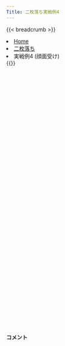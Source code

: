 ```yaml
---
Title: 二枚落ち実戦例4
---
```

{{< breadcrumb >}}
  <li class="breadcrumb-item"><a href="/shogi-beginners/">Home</a></li>
  <li class="breadcrumb-item"><a href="/shogi-beginners/2mai/">二枚落ち</a></li>
  <li class="breadcrumb-item active" aria-current="page">実戦例4 (顔面受け)</li>
{{</ breadcrumb >}}
<div class="row pt-3">
  <div class="col-sm" tabindex="-1">
    <script id="example-kif" type="text/plain">
手合割：二枚落ち
下手：下手
上手：上手
手数----指手---------消費時間--
*<ruby>二歩<rt>にふ</rt></ruby><ruby>突<rt>つ</rt></ruby>き<ruby>定跡<rt>じょうせき</rt></ruby>の<ruby>勝<rt>か</rt></ruby>ち<ruby>方<rt>かた</rt></ruby>をおぼえましょう。
*<div class="text-center"><img class="img-fluid pt-3 w-50" src="/shogi-beginners/img/cat34.webp"></div>
   1 ２二銀(31)
   2 ７六歩(77)
   3 ７二銀(71)
*☖<ruby>５三<rt>ごーさん</rt></ruby><ruby>銀型<rt>ぎんがた</rt></ruby><ruby>以外<rt>いがい</rt></ruby>にも<ruby>本当<rt>ほんとう</rt></ruby>はいろいろな<ruby>指<rt>さ</rt></ruby>し<ruby>方<rt>かた</rt></ruby>があります。
   4 ４六歩(47)
   5 １四歩(13)
   6 ４五歩(46)
   7 ６四歩(63)
   8 ４八銀(39)
   9 ６三銀(72)
  10 ４七銀(48)
  11 ７四歩(73)
  12 ３六歩(37)
  13 ８四歩(83)
  14 ３五歩(36)
*☗<ruby>４五<rt>よんごー</rt></ruby><ruby>歩<rt>ふ</rt></ruby>と☗<ruby>３五<rt>さんごー</rt></ruby><ruby>歩<rt>ふ</rt></ruby>の<ruby>位<rt>くらい</rt></ruby><ruby>取<rt>ど</rt></ruby>りはどんな<ruby>変化<rt>へんか</rt></ruby>でも<ruby>有力<rt>ゆうりょく</rt></ruby>です。
  15 ３二金(41)
  16 ３八飛(28)
  17 ４二玉(51)
  18 ６八銀(79)
  19 ９四歩(93)
  20 ９六歩(97)
  21 ５四銀(63)
  22 ４六銀(47)
*☗<ruby>４五<rt>よんごー</rt></ruby><ruby>歩<rt>ふ</rt></ruby>を<ruby>取<rt>と</rt></ruby>られてはいけません。
  23 ５二金(61)
*<ruby>上手<rt>うわて</rt></ruby>は<ruby>攻<rt>せ</rt></ruby>めようとすると<ruby>反撃<rt>はんげき</rt></ruby>がきびしくうまくいかないことが<ruby>多<rt>おお</rt></ruby>いです。そのため<ruby>守<rt>まも</rt></ruby>りに<ruby>徹<rt>てっ</rt></ruby>してくる<ruby>場合<rt>ばあい</rt></ruby>もあります。
  24 ７八金(69)
  25 ３一玉(42)
  26 ６九玉(59)
  27 ８五歩(84)
  28 ５八金(49)
  29 ２四歩(23)
*<ruby>問題<rt>もんだい</rt></ruby>: <ruby>次<rt>つぎ</rt></ruby>の<ruby>手<rt>て</rt></ruby>を<ruby>考<rt>かんが</rt></ruby>えてみましょう。
*<div><img class="img-fluid" src="/shogi-beginners/img/cat2.webp"></div>
  30 ３四歩(35)
*☖<ruby>２三<rt>にいさん</rt></ruby><ruby>銀<rt>ぎん</rt></ruby>とされると<ruby>攻<rt>せ</rt></ruby>めにくくなるので、<ruby>歩<rt>ふ</rt></ruby>の<ruby>交換<rt>こうかん</rt></ruby>はしておきましょう。
  31 同　歩(33)
  32 同　飛(38)
  33 ９五歩(94)
  34 同　歩(96)
  35 ２三銀(22)
  36 ３六飛(34)
  37 ３三歩打
  38 ３七桂(29)
  39 ７五歩(74)
  40 同　歩(76)
  41 ８六歩(85)
  42 同　歩(87)
*<ruby>攻<rt>せ</rt></ruby>めになっていないものはすべて☗<ruby>同歩<rt>どうふ</rt></ruby>と<ruby>応<rt>おう</rt></ruby>じましょう。
  43 １二香(11)
  44 ３五銀(46)
*<ruby>左端<rt>ひだりはし</rt></ruby>からじっと<ruby>攻<rt>せ</rt></ruby>める<ruby>手<rt>て</rt></ruby>もありますが、シンプルに<ruby>銀<rt>ぎん</rt></ruby>で<ruby>攻<rt>せ</rt></ruby>めるのがわかりやすいです。
  45 ４二金(52)
*<ruby>問題<rt>もんだい</rt></ruby>: <ruby>次<rt>つぎ</rt></ruby>の<ruby>手<rt>て</rt></ruby>を<ruby>考<rt>かんが</rt></ruby>えてみましょう。
*<div><img class="img-fluid" src="/shogi-beginners/img/cat2.webp"></div>
  46 ２六歩(27)
*☗<ruby>２六<rt>にいろく</rt></ruby><ruby>歩<rt>ふ</rt></ruby>☖<ruby>同歩<rt>どうふ</rt></ruby>☗<ruby>２五<rt>にいごー</rt></ruby><ruby>歩<rt>ふ</rt></ruby>をねらって<ruby>下手<rt>したて</rt></ruby><ruby>好調<rt>こうちょう</rt></ruby>です。
  47 ９五香(91)
  48 同　香(99)
  49 ３四歩(33)
*<ruby>指<rt>さ</rt></ruby>す<ruby>手<rt>て</rt></ruby>がないので<ruby>上手<rt>うわて</rt></ruby>は<ruby>暴<rt>あば</rt></ruby>れるしかありません。
  50 ４六銀(35)
*☗<ruby>同銀<rt>どうぎん</rt></ruby>でも<ruby>優勢<rt>ゆうせい</rt></ruby>ですが、<ruby>駒得<rt>こまどく</rt></ruby>の<ruby>下手<rt>したて</rt></ruby>は<ruby>戦<rt>たたか</rt></ruby>う<ruby>必要<rt>ひつよう</rt></ruby>もありません。☗<ruby>４六銀<rt>よんろくぎん</rt></ruby>は<ruby>師匠<rt>ししょう</rt></ruby>を<ruby>泣<rt>な</rt></ruby>かせる<ruby>手<rt>て</rt></ruby>です。
  51 ９七歩打
  52 同　桂(89)
  53 ３三金(42)
  54 ９二香成(95)
  55 ７三桂(81)
  56 ７四歩(75)
*ていねいに<ruby>応<rt>おう</rt></ruby>じて<ruby>駒得<rt>こまどく</rt></ruby>を<ruby>主張<rt>しゅちょう</rt></ruby>するのがわかりやすいです。
  57 ６五桂(73)
  58 ７三歩成(74)
  59 １五歩(14)
  60 ６六角(88)
  61 １六歩(15)
  62 同　歩(17)
  63 １三香(12)
  64 ６二と(73)
  65 ２二玉(31)
  66 ５二と(62)
  67 ５七桂(65)
*<ruby>下手<rt>したて</rt></ruby>はと<ruby>金<rt>きん</rt></ruby>を<ruby>寄<rt>よ</rt></ruby>っていくだけで<ruby>勝<rt>か</rt></ruby>てます。<ruby>手<rt>て</rt></ruby>のない<ruby>上手<rt>うわて</rt></ruby>は<ruby>暴<rt>あば</rt></ruby>れてきますが、ていねいに<ruby>応<rt>おう</rt></ruby>じていきましょう。
  68 同　角(66)
  69 ９六歩打
  70 ８五桂(97)
  71 ９七歩成(96)
  72 ８四角(57)
  73 ４四歩(43)
  74 ５一角成(84)
  75 ４五歩(44)
  76 同　銀(46)
  77 ８七歩打
  78 ８九香打
*<ruby>師匠<rt>ししょう</rt></ruby><ruby>泣<rt>な</rt></ruby>かせの<ruby>手<rt>て</rt></ruby>です。ここまでしなくても<ruby>勝<rt>か</rt></ruby>てます。
  79 ８八歩成(87)
  80 同　香(89)
  81 同　と(97)
  82 同　金(78)
  83 ３五香打
  84 ４六飛(36)
  85 ５五銀(54)
  86 ７六飛(46)
  87 ３七香成(35)
  88 ４二と(52)
  *ここまでくれば<ruby>勝利<rt>しょうり</rt></ruby>は<ruby>目前<rt>もくぜん</rt></ruby>です。<ruby>勝<rt>か</rt></ruby>ち<ruby>方<rt>かた</rt></ruby>はたくさんありますが、<ruby>二枚<rt>にまい</rt></ruby><ruby>落<rt>お</rt></ruby>ちはていねいに<ruby>指<rt>さ</rt></ruby>すと<ruby>勝<rt>か</rt></ruby>ちやすいです。
  89 ４六桂打
  90 ５九金(58)
  91 ４七成香(37)
  92 ７二飛成(76)
  93 ５八成香(47)
  94 同　金(59)
  95 同　桂成(46)
  96 同　玉(69)
  97 ４二金(32)
  98 同　馬(51)
  99 ３二金打
 100 ３一金打
 101 ７一歩打
 102 ３二金(31)
 103 同　金(33)
 104 １二金打
 105 同　玉(22)
 106 ３二馬(42)
 107 ４七金打
 108 同　玉(58)
 109 ４六銀(55)
 110 同　玉(47)
 111 ３五金打
 112 ５七玉(46)
 113 ４六金(35)
 114 同　玉(57)
 115 ３二銀(23)
 116 同　龍(72)
 117 ２二角打
 118 ２三金打
 119 １一玉(12)
 120 ２二龍(32)
 121 投了
*<a href="/shogi-beginners/2mai/example5/">
*<ruby>次<rt>つぎ</rt></ruby>の<ruby>棋譜<rt>きふ</rt></ruby>を<ruby>見<rt>み</rt></ruby>よう！
*<div class="text-center"><img class="img-fluid pt-3 w-50" src="/shogi-beginners/img/cat1.webp"></div></a>
まで120手で下手の勝ち
    </script>
    <svg id="example" class="board" xmlns="http://www.w3.org/2000/svg" viewBox="0,0,400,540"></svg>
  </div>
  <div class="col-sm">
    <h4 class="pt-3">コメント</h4>
    <div id="comment"></div>
  </div>
</div>
